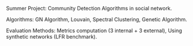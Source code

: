 Summer Project:
Community Detection Algorithms in social network.

Algorithms:
    GN Algorithm,
    Louvain,
    Spectral Clustering,
    Genetic Algorithm.

Evaluation Methods:
    Metrics computation (3 internal + 3 external),
    Using synthetic networks (LFR benchmark).